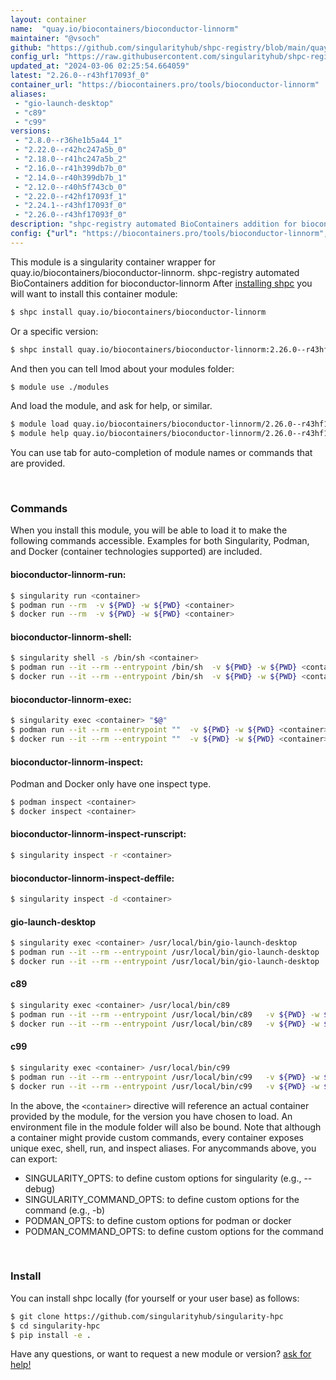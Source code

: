 ```yaml
---
layout: container
name:  "quay.io/biocontainers/bioconductor-linnorm"
maintainer: "@vsoch"
github: "https://github.com/singularityhub/shpc-registry/blob/main/quay.io/biocontainers/bioconductor-linnorm/container.yaml"
config_url: "https://raw.githubusercontent.com/singularityhub/shpc-registry/main/quay.io/biocontainers/bioconductor-linnorm/container.yaml"
updated_at: "2024-03-06 02:25:54.664059"
latest: "2.26.0--r43hf17093f_0"
container_url: "https://biocontainers.pro/tools/bioconductor-linnorm"
aliases:
 - "gio-launch-desktop"
 - "c89"
 - "c99"
versions:
 - "2.8.0--r36he1b5a44_1"
 - "2.22.0--r42hc247a5b_0"
 - "2.18.0--r41hc247a5b_2"
 - "2.16.0--r41h399db7b_0"
 - "2.14.0--r40h399db7b_1"
 - "2.12.0--r40h5f743cb_0"
 - "2.22.0--r42hf17093f_1"
 - "2.24.1--r43hf17093f_0"
 - "2.26.0--r43hf17093f_0"
description: "shpc-registry automated BioContainers addition for bioconductor-linnorm"
config: {"url": "https://biocontainers.pro/tools/bioconductor-linnorm", "maintainer": "@vsoch", "description": "shpc-registry automated BioContainers addition for bioconductor-linnorm", "latest": {"2.26.0--r43hf17093f_0": "sha256:3243982e68a7d8ec18523d1caaf17ed57c72630f38fa562b3b94239e091c544e"}, "tags": {"2.8.0--r36he1b5a44_1": "sha256:8dbbbfb37496f8f8b225aae4f84b9507e82bae8c5a3154d3cc56f15dd349d2b2", "2.22.0--r42hc247a5b_0": "sha256:de22bcd924bf67b3869effda720f4f09363d1ba3fade69f0525b3a0d56b41082", "2.18.0--r41hc247a5b_2": "sha256:c2f5e8b06987edf508d11b168cadc6b3fcd4fd90402cb43819fcbd3b00471ed0", "2.16.0--r41h399db7b_0": "sha256:aa8e9b0352b8f16eada182ff143ab3e7c9e27940dbc8de234826e3c0846d281d", "2.14.0--r40h399db7b_1": "sha256:30db0d2f4c3a874f24c40a26ec74bf9083c2737c09fdb8082c9eb1d293ea723c", "2.12.0--r40h5f743cb_0": "sha256:a674c65e2be6fccfcc51cfe5ccd39d7fdd3ae2f338b891b5ff2ba69bd0a9eff3", "2.22.0--r42hf17093f_1": "sha256:456084f9b241b19d403680ee0f18447b8d5784607b80683a6407a38e9b70b411", "2.24.1--r43hf17093f_0": "sha256:26f3df135dac59cba54cd965a56434c0c1dbd37269af0d317fe77628f9dbd120", "2.26.0--r43hf17093f_0": "sha256:3243982e68a7d8ec18523d1caaf17ed57c72630f38fa562b3b94239e091c544e"}, "docker": "quay.io/biocontainers/bioconductor-linnorm", "aliases": {"gio-launch-desktop": "/usr/local/bin/gio-launch-desktop", "c89": "/usr/local/bin/c89", "c99": "/usr/local/bin/c99"}}
---
```


This module is a singularity container wrapper for quay.io/biocontainers/bioconductor-linnorm.
shpc-registry automated BioContainers addition for bioconductor-linnorm
After [installing shpc](#install) you will want to install this container module:


```bash
$ shpc install quay.io/biocontainers/bioconductor-linnorm
```

Or a specific version:

```bash
$ shpc install quay.io/biocontainers/bioconductor-linnorm:2.26.0--r43hf17093f_0
```

And then you can tell lmod about your modules folder:

```bash
$ module use ./modules
```

And load the module, and ask for help, or similar.

```bash
$ module load quay.io/biocontainers/bioconductor-linnorm/2.26.0--r43hf17093f_0
$ module help quay.io/biocontainers/bioconductor-linnorm/2.26.0--r43hf17093f_0
```

You can use tab for auto-completion of module names or commands that are provided.

<br>

### Commands

When you install this module, you will be able to load it to make the following commands accessible.
Examples for both Singularity, Podman, and Docker (container technologies supported) are included.

#### bioconductor-linnorm-run:

```bash
$ singularity run <container>
$ podman run --rm  -v ${PWD} -w ${PWD} <container>
$ docker run --rm  -v ${PWD} -w ${PWD} <container>
```

#### bioconductor-linnorm-shell:

```bash
$ singularity shell -s /bin/sh <container>
$ podman run --it --rm --entrypoint /bin/sh  -v ${PWD} -w ${PWD} <container>
$ docker run --it --rm --entrypoint /bin/sh  -v ${PWD} -w ${PWD} <container>
```

#### bioconductor-linnorm-exec:

```bash
$ singularity exec <container> "$@"
$ podman run --it --rm --entrypoint ""  -v ${PWD} -w ${PWD} <container> "$@"
$ docker run --it --rm --entrypoint ""  -v ${PWD} -w ${PWD} <container> "$@"
```

#### bioconductor-linnorm-inspect:

Podman and Docker only have one inspect type.

```bash
$ podman inspect <container>
$ docker inspect <container>
```

#### bioconductor-linnorm-inspect-runscript:

```bash
$ singularity inspect -r <container>
```

#### bioconductor-linnorm-inspect-deffile:

```bash
$ singularity inspect -d <container>
```


#### gio-launch-desktop

```bash
$ singularity exec <container> /usr/local/bin/gio-launch-desktop
$ podman run --it --rm --entrypoint /usr/local/bin/gio-launch-desktop   -v ${PWD} -w ${PWD} <container> -c " $@"
$ docker run --it --rm --entrypoint /usr/local/bin/gio-launch-desktop   -v ${PWD} -w ${PWD} <container> -c " $@"
```


#### c89

```bash
$ singularity exec <container> /usr/local/bin/c89
$ podman run --it --rm --entrypoint /usr/local/bin/c89   -v ${PWD} -w ${PWD} <container> -c " $@"
$ docker run --it --rm --entrypoint /usr/local/bin/c89   -v ${PWD} -w ${PWD} <container> -c " $@"
```


#### c99

```bash
$ singularity exec <container> /usr/local/bin/c99
$ podman run --it --rm --entrypoint /usr/local/bin/c99   -v ${PWD} -w ${PWD} <container> -c " $@"
$ docker run --it --rm --entrypoint /usr/local/bin/c99   -v ${PWD} -w ${PWD} <container> -c " $@"
```



In the above, the `<container>` directive will reference an actual container provided
by the module, for the version you have chosen to load. An environment file in the
module folder will also be bound. Note that although a container
might provide custom commands, every container exposes unique exec, shell, run, and
inspect aliases. For anycommands above, you can export:

 - SINGULARITY_OPTS: to define custom options for singularity (e.g., --debug)
 - SINGULARITY_COMMAND_OPTS: to define custom options for the command (e.g., -b)
 - PODMAN_OPTS: to define custom options for podman or docker
 - PODMAN_COMMAND_OPTS: to define custom options for the command

<br>

### Install

You can install shpc locally (for yourself or your user base) as follows:

```bash
$ git clone https://github.com/singularityhub/singularity-hpc
$ cd singularity-hpc
$ pip install -e .
```

Have any questions, or want to request a new module or version? [ask for help!](https://github.com/singularityhub/singularity-hpc/issues)